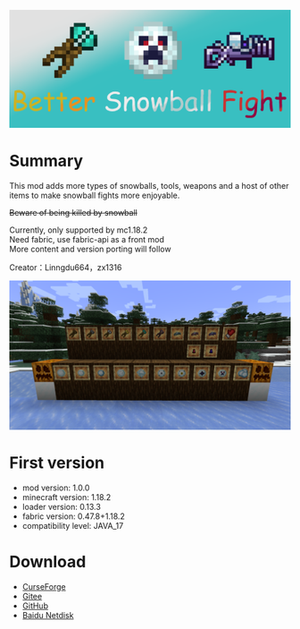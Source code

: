 ![head](README/head.png)

Summary
==
This mod adds more types of snowballs, tools, weapons and a host of other items to make snowball fights more enjoyable.

~~Beware of being killed by snowball~~

Currently, only supported by mc1.18.2\
Need fabric, use fabric-api as a front mod\
More content and version porting will follow

Creator：Linngdu664，zx1316

![](README/img1.png)

First version
==
* mod version: 1.0.0
* minecraft version: 1.18.2
* loader version: 0.13.3
* fabric version: 0.47.8+1.18.2
* compatibility level: JAVA_17

Download
==
* [CurseForge](https://www.curseforge.com/minecraft/mc-mods/better-snowball-fight)
* [Gitee](https://gitee.com/Linngdu664/better-snowball-fight-mod/releases/1.18.2-v1.0.0-fabric)
* [GitHub](https://github.com/linngdu664/Better-Snowball-Fight/releases/tag/v1.0.0-1.18.2-fabric)
* [Baidu Netdisk](https://pan.baidu.com/s/16-kPypcNyjFEm3AzBwp6SA?pwd=lbpt)
